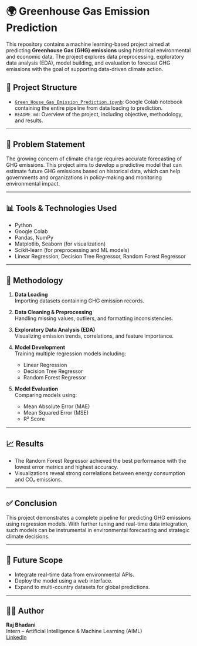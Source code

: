 # 🌍 Greenhouse Gas Emission Prediction

This repository contains a machine learning-based project aimed at predicting **Greenhouse Gas (GHG) emissions** using historical environmental and economic data. The project explores data preprocessing, exploratory data analysis (EDA), model building, and evaluation to forecast GHG emissions with the goal of supporting data-driven climate action.

## 📁 Project Structure

- [`Green_House_Gas_Emission_Prediction.ipynb`](https://colab.research.google.com/github/RajBhadani/GHG_Emission_Prediction/blob/main/Green_House_Gas_Emission_Prediction.ipynb): Google Colab notebook containing the entire pipeline from data loading to prediction.
- `README.md`: Overview of the project, including objective, methodology, and results.

---

## 🎯 Problem Statement

The growing concern of climate change requires accurate forecasting of GHG emissions. This project aims to develop a predictive model that can estimate future GHG emissions based on historical data, which can help governments and organizations in policy-making and monitoring environmental impact.

---

## 📊 Tools & Technologies Used

- Python
- Google Colab
- Pandas, NumPy
- Matplotlib, Seaborn (for visualization)
- Scikit-learn (for preprocessing and ML models)
- Linear Regression, Decision Tree Regressor, Random Forest Regressor

---

## 🧪 Methodology

1. **Data Loading**  
   Importing datasets containing GHG emission records.

2. **Data Cleaning & Preprocessing**  
   Handling missing values, outliers, and formatting inconsistencies.

3. **Exploratory Data Analysis (EDA)**  
   Visualizing emission trends, correlations, and feature importance.

4. **Model Development**  
   Training multiple regression models including:
   - Linear Regression
   - Decision Tree Regressor
   - Random Forest Regressor

5. **Model Evaluation**  
   Comparing models using:
   - Mean Absolute Error (MAE)
   - Mean Squared Error (MSE)
   - R² Score

---

## 📈 Results

- The Random Forest Regressor achieved the best performance with the lowest error metrics and highest accuracy.
- Visualizations reveal strong correlations between energy consumption and CO₂ emissions.

---

## ✅ Conclusion

This project demonstrates a complete pipeline for predicting GHG emissions using regression models. With further tuning and real-time data integration, such models can be instrumental in environmental forecasting and strategic climate decisions.

---

## 📌 Future Scope

- Integrate real-time data from environmental APIs.
- Deploy the model using a web interface.
- Expand to multi-country datasets for global predictions.

---

## 🧑‍💻 Author

**Raj Bhadani**  
Intern – Artificial Intelligence & Machine Learning (AIML)  
[LinkedIn](https://www.linkedin.com/in/rajbhadani)
